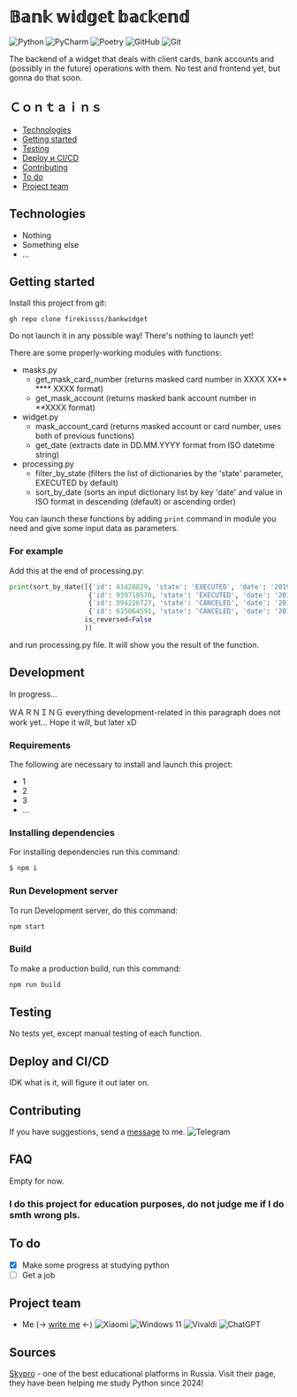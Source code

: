 # 𝔹𝕒𝕟𝕜 𝕨𝕚𝕕𝕘𝕖𝕥 𝕓𝕒𝕔𝕜𝕖𝕟𝕕

![Python](https://img.shields.io/badge/python-3670A0?style=for-the-badge&logo=python&logoColor=ffdd54)
![PyCharm](https://img.shields.io/badge/pycharm-143?style=for-the-badge&logo=pycharm&logoColor=black&color=black&labelColor=green)
![Poetry](https://img.shields.io/badge/Poetry-%233B82F6.svg?style=for-the-badge&logo=poetry&logoColor=0B3D8D)
![GitHub](https://img.shields.io/badge/github-%23121011.svg?style=for-the-badge&logo=github&logoColor=white)
![Git](https://img.shields.io/badge/git-%23F05033.svg?style=for-the-badge&logo=git&logoColor=white)



The backend of a widget that deals with client cards, bank accounts and (possibly in the future) operations with them.
No test and frontend yet, but gonna do that soon.

## Ｃｏｎｔａｉｎｓ
- [Technologies](#technologies)
- [Getting started](#getting-started)
- [Testing](#testing)
- [Deploy и CI/CD](#deploy-and-cicd)
- [Contributing](#contributing)
- [To do](#to-do)
- [Project team](#project-team)

## Technologies
- Nothing
- Something else
- ...

## Getting started

Install this project from git:

```commandline
gh repo clone firekissss/bankwidget
```
Do not launch it in any possible way! There's nothing to launch yet!

There are some properly-working modules with functions:
- masks.py
  + get_mask_card_number (returns masked card number in XXXX XX** **** XXXX format)
  + get_mask_account (returns masked bank account number in **XXXX format)
- widget.py
  + mask_account_card (returns masked account or card number, uses both of previous functions)
  + get_date (extracts date in DD.MM.YYYY format from ISO datetime string)
- processing.py
  + filter_by_state (filters the list of dictionaries by the 'state' parameter, EXECUTED by default)
  + sort_by_date (sorts an input dictionary list by key 'date' and value in ISO format
    in descending (default) or ascending order)

You can launch these functions by adding `print` command in module you need and give some input data as parameters.


### For example
Add this at the end of processing.py:
```python
print(sort_by_date([{'id': 41428829, 'state': 'EXECUTED', 'date': '2019-07-03T18:35:29.512364'},
                    {'id': 939719570, 'state': 'EXECUTED', 'date': '2018-06-30T02:08:58.425572'},
                    {'id': 594226727, 'state': 'CANCELED', 'date': '2018-09-12T21:27:25.241689'},
                    {'id': 615064591, 'state': 'CANCELED', 'date': '2018-10-14T08:21:33.419441'}],
                   is_reversed=False
                   ))
```
and run processing.py file. It will show you the result of the function.

## Development
In progress...

ＷＡＲＮＩＮＧ
everything development-related in this paragraph does not work yet... Hope it will, but later xD  

### Requirements

The following are necessary to install and launch this project:
- 1
- 2
- 3
- ...

### Installing dependencies
For installing dependencies run this command:
```sh
$ npm i
```

### Run Development server
To run Development server, do this command:
```sh
npm start
```

### Build
To make a production build, run this command: 
```sh
npm run build
```

## Testing
No tests yet, except manual testing of each function.

## Deploy and CI/CD
IDK what is it, will figure it out later on.

## Contributing
If you have suggestions, send a [message](https://t.me/firekissss) to me.
![Telegram](https://img.shields.io/badge/Telegram-2CA5E0?style=for-the-badge&logo=telegram&logoColor=white)


## FAQ 
Empty for now.

### I do this project for education purposes, do not judge me if I do smth wrong pls. 

## To do
- [x] Make some progress at studying python
- [ ] Get a job

## Project team
- Me (-> [write me](https://t.me/firekissss) <-)
![Xiaomi](https://img.shields.io/badge/Xiaomi-%23FF6900.svg?style=for-the-badge&logo=xiaomi&logoColor=white)
![Windows 11](https://img.shields.io/badge/Windows%2011-%230079d5.svg?style=for-the-badge&logo=Windows%2011&logoColor=white)
![Vivaldi](https://img.shields.io/badge/Vivaldi-EF3939?style=for-the-badge&logo=Vivaldi&logoColor=white)
![ChatGPT](https://img.shields.io/badge/chatGPT-74aa9c?style=for-the-badge&logo=openai&logoColor=white)

## Sources
[Skypro](https://skyeng.ru/home) - one of the best educational platforms in Russia.
Visit their page, they have been helping me study Python since 2024!
